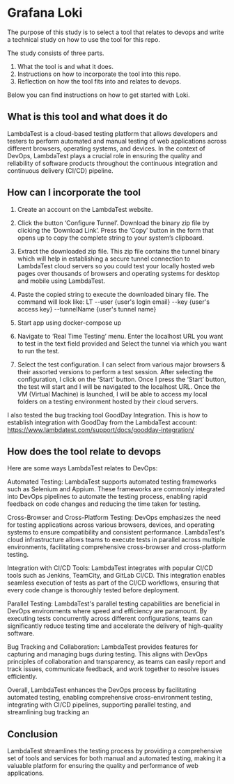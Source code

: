 # Grafana Loki
The purpose of this study is to select a tool that relates to devops and write a technical study on how to use the tool for this repo.

The study consists of three parts.

1. What the tool is and what it does.
2. Instructions on how to incorporate the tool into this repo.
3. Reflection on how the tool fits into and relates to devops.

Below you can find instructions on how to get started with Loki.

## What is this tool and what does it do
LambdaTest is a cloud-based testing platform that allows developers and testers to perform automated and manual testing of web applications across different browsers, operating systems, and devices. In the context of DevOps, LambdaTest plays a crucial role in ensuring the quality and reliability of software products throughout the continuous integration and continuous delivery (CI/CD) pipeline.

## How can I incorporate the tool
1. Create an account on the LambdaTest website.

2. Click the button ‘Configure Tunnel’. Download the binary zip file by clicking the ‘Download Link’. Press the ‘Copy’ button in the form that opens up to copy the complete string to your system’s clipboard.

2. Extract the downloaded zip file. This zip file contains the tunnel binary which will help in establishing a secure tunnel connection to LambdaTest cloud servers so you could test your locally hosted web pages over thousands of browsers and operating systems for desktop and mobile using LambdaTest.

4. Paste the copied string to execute the downloaded binary file. The command will look like:
LT --user {user's login email} --key {user's access key} --tunnelName {user's tunnel name}

5. Start app using docker-compose up

6. Navigate to ‘Real Time Testing’ menu. Enter the localhost URL you want to test in the text field provided and Select the tunnel via which you want to run the test.

7. Select the test configuration. I can select from various major browsers & their assorted versions to perform a test session. After selecting the configuration, I click on the ‘Start’ button. Once I press the ‘Start’ button, the test will start and I will be navigated to the localhost URL. Once the VM (Virtual Machine) is launched, I will be able to access my local folders on a testing environment hosted by their cloud servers.

I also tested the bug tracking tool GoodDay Integration. This is how to establish integration with GoodDay from the LambdaTest account: https://www.lambdatest.com/support/docs/goodday-integration/

## How does the tool relate to devops
Here are some ways LambdaTest relates to DevOps:

Automated Testing: LambdaTest supports automated testing frameworks such as Selenium and Appium. These frameworks are commonly integrated into DevOps pipelines to automate the testing process, enabling rapid feedback on code changes and reducing the time taken for testing.

Cross-Browser and Cross-Platform Testing: DevOps emphasizes the need for testing applications across various browsers, devices, and operating systems to ensure compatibility and consistent performance. LambdaTest's cloud infrastructure allows teams to execute tests in parallel across multiple environments, facilitating comprehensive cross-browser and cross-platform testing.

Integration with CI/CD Tools: LambdaTest integrates with popular CI/CD tools such as Jenkins, TeamCity, and GitLab CI/CD. This integration enables seamless execution of tests as part of the CI/CD workflows, ensuring that every code change is thoroughly tested before deployment.

Parallel Testing: LambdaTest's parallel testing capabilities are beneficial in DevOps environments where speed and efficiency are paramount. By executing tests concurrently across different configurations, teams can significantly reduce testing time and accelerate the delivery of high-quality software.

Bug Tracking and Collaboration: LambdaTest provides features for capturing and managing bugs during testing. This aligns with DevOps principles of collaboration and transparency, as teams can easily report and track issues, communicate feedback, and work together to resolve issues efficiently.

Overall, LambdaTest enhances the DevOps process by facilitating automated testing, enabling comprehensive cross-environment testing, integrating with CI/CD pipelines, supporting parallel testing, and streamlining bug tracking an

## Conclusion
LambdaTest streamlines the testing process by providing a comprehensive set of tools and services for both manual and automated testing, making it a valuable platform for ensuring the quality and performance of web applications.